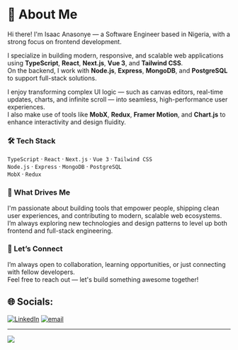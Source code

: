 # 💫 About Me

Hi there! I'm Isaac Anasonye — a Software Engineer based in Nigeria, with a strong focus on frontend development.

I specialize in building modern, responsive, and scalable web applications using **TypeScript**, **React**, **Next.js**, **Vue 3**, and **Tailwind CSS**.  
On the backend, I work with **Node.js**, **Express**, **MongoDB**, and **PostgreSQL** to support full-stack solutions.

I enjoy transforming complex UI logic — such as canvas editors, real-time updates, charts, and infinite scroll — into seamless, high-performance user experiences.  
I also make use of tools like **MobX**, **Redux**, **Framer Motion**, and **Chart.js** to enhance interactivity and design fluidity.

### 🛠️ Tech Stack
`TypeScript` · `React` · `Next.js` · `Vue 3` · `Tailwind CSS`  
`Node.js` · `Express` · `MongoDB` · `PostgreSQL`  
`MobX` · `Redux` 

### 🌱 What Drives Me
I'm passionate about building tools that empower people, shipping clean user experiences, and contributing to modern, scalable web ecosystems.  
I’m always exploring new technologies and design patterns to level up both frontend and full-stack engineering.

### 🤝 Let’s Connect
I’m always open to collaboration, learning opportunities, or just connecting with fellow developers.  
Feel free to reach out — let's build something awesome together!

## 🌐 Socials:
[![LinkedIn](https://img.shields.io/badge/LinkedIn-%230077B5.svg?logo=linkedin&logoColor=white)](https://linkedin.com/in/https://linkedin.com/in/isaacanasonye) [![email](https://img.shields.io/badge/Email-D14836?logo=gmail&logoColor=white)](mailto:isaaconyes80@gmail.com) 

---
[![](https://visitcount.itsvg.in/api?id=isaacprogi&icon=0&color=0)](https://visitcount.itsvg.in)


